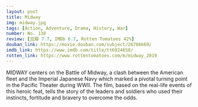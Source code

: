 ```yaml
---
layout: post 
title: Midway
img: midway.jpg
tags: [Action, Adventure, Drama, History, War]
number: No. 138
review: [豆瓣 7.7, IMDb 6.7, Rotten Tomatoes 42%]
douban_link: https://movie.douban.com/subject/26786669/
imdb_link: https://www.imdb.com/title/tt6924650/
rotten_link: https://www.rottentomatoes.com/m/midway_2019
---
```


MIDWAY centers on the Battle of Midway, a clash between the American fleet and the Imperial Japanese Navy which marked a pivotal turning point in the Pacific Theater during WWII. The film, based on the real-life events of this heroic feat, tells the story of the leaders and soldiers who used their instincts, fortitude and bravery to overcome the odds.
